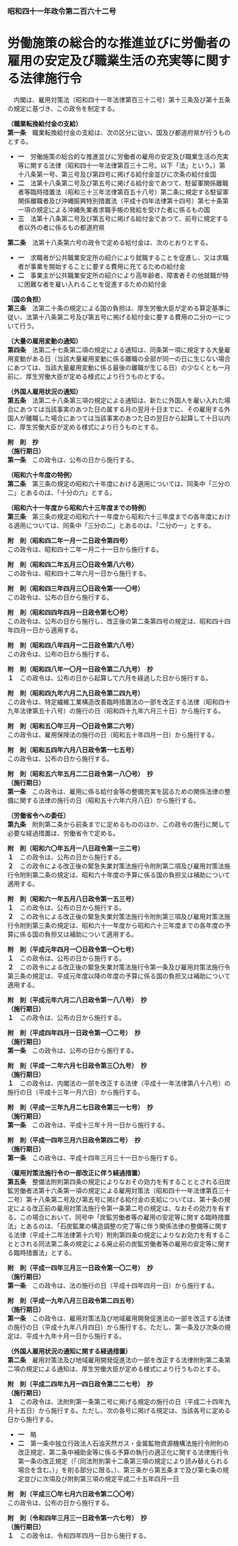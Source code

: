 ### 昭和四十一年政令第二百六十二号  
# 労働施策の総合的な推進並びに労働者の雇用の安定及び職業生活の充実等に関する法律施行令  
　内閣は、雇用対策法（昭和四十一年法律第百三十二号）第十三条及び第十五条の規定に基づき、この政令を制定する。  
  
**（職業転換給付金の支給）**  
**第一条**　職業転換給付金の支給は、次の区分に従い、国及び都道府県が行うものとする。  
* **一**　労働施策の総合的な推進並びに労働者の雇用の安定及び職業生活の充実等に関する法律（昭和四十一年法律第百三十二号。以下「法」という。）第十八条第一号、第三号及び第四号に掲げる給付金並びに次条の給付金国  
* **二**　法第十八条第二号及び第五号に掲げる給付金であつて、駐留軍関係離職者等臨時措置法（昭和三十三年法律第百五十八号）第二条に規定する駐留軍関係離職者及び沖縄振興特別措置法（平成十四年法律第十四号）第七十条第一項の規定による沖縄失業者求職手帳の発給を受けた者に係るもの国  
* **三**　法第十八条第二号及び第五号に掲げる給付金であつて、前号に規定する者以外の者に係るもの都道府県  
  
**第二条**　法第十八条第六号の政令で定める給付金は、次のとおりとする。  
* **一**　求職者が公共職業安定所の紹介により就職することを促進し、又は求職者が事業を開始することに要する費用に充てるための給付金  
* **二**　事業主が公共職業安定所の紹介により高年齢者、障害者その他就職が特に困難な者を雇い入れることを促進するための給付金  
  
**（国の負担）**  
**第三条**　法第二十条の規定による国の負担は、厚生労働大臣が定める算定基準に従い、法第十八条第二号及び第五号に掲げる給付金に要する費用の二分の一について行う。  
  
**（大量の雇用変動の通知）**  
**第四条**　法第二十七条第二項の規定による通知は、同条第一項に規定する大量雇用変動がある日（当該大量雇用変動に係る離職の全部が同一の日に生じない場合にあつては、当該大量雇用変動に係る最後の離職が生じる日）の少なくとも一月前に、厚生労働大臣が定める様式により行うものとする。  
  
**（外国人雇用状況の通知）**  
**第五条**　法第二十八条第三項の規定による通知は、新たに外国人を雇い入れた場合にあつては当該事実のあつた日の属する月の翌月十日までに、その雇用する外国人が離職した場合にあつては当該事実のあつた日の翌日から起算して十日以内に、厚生労働大臣が定める様式により行うものとする。  
  
**附　則　抄**  
**（施行期日）**  
**第一条**　この政令は、公布の日から施行する。  
  
**（昭和六十年度の特例）**  
**第二条**　第三条の規定の昭和六十年度における適用については、同条中「三分の二」とあるのは、「十分の六」とする。  
  
**（昭和六十一年度から昭和六十三年度までの特例）**  
**第三条**　第三条の規定の昭和六十一年度から昭和六十三年度までの各年度における適用については、同条中「三分の二」とあるのは、「二分の一」とする。  
  
**附　則（昭和四二年一月一二日政令第四号）**  
この政令は、昭和四十二年一月二十一日から施行する。  
  
**附　則（昭和四二年五月三〇日政令第八六号）**  
この政令は、昭和四十二年六月一日から施行する。  
  
**附　則（昭和四三年四月三〇日政令第一一〇号）**  
この政令は、公布の日から施行する。  
  
**附　則（昭和四四年四月一日政令第七〇号）**  
この政令は、公布の日から施行し、改正後の第二条第四号の規定は、昭和四十四年四月一日から適用する。  
  
**附　則（昭和四八年四月一二日政令第六八号）**  
この政令は、公布の日から施行する。  
  
**附　則（昭和四八年一〇月一日政令第二八九号）　抄**  
**１**　この政令は、公布の日から起算して六月を経過した日から施行する。  
  
**附　則（昭和四九年六月二九日政令第二四九号）**  
この政令は、特定繊維工業構造改善臨時措置法の一部を改正する法律（昭和四十九年法律第五十八号）の施行の日（昭和四十九年六月三十日）から施行する。  
  
**附　則（昭和五〇年三月一〇日政令第二六号）**  
この政令は、雇用保険法の施行の日（昭和五十年四月一日）から施行する。  
  
**附　則（昭和五四年六月八日政令第一七五号）**  
この政令は、公布の日から施行する。  
  
**附　則（昭和五六年五月二二日政令第一八〇号）　抄**  
**（施行期日）**  
**第一条**　この政令は、雇用に係る給付金等の整備充実を図るための関係法律の整備に関する法律の施行の日（昭和五十六年六月八日）から施行する。  
  
**（労働省令への委任）**  
**第九条**　附則第二条から前条までに定めるもののほか、この政令の施行に関して必要な経過措置は、労働省令で定める。  
  
**附　則（昭和六〇年五月一八日政令第一三二号）**  
**１**　この政令は、公布の日から施行する。  
**２**　この政令による改正後の緊急失業対策法施行令附則第二項及び雇用対策法施行令附則第二条の規定は、昭和六十年度の予算に係る国の負担又は補助について適用する。  
  
**附　則（昭和六一年五月八日政令第一五三号）**  
**１**　この政令は、公布の日から施行する。  
**２**　この政令による改正後の緊急失業対策法施行令附則第三項及び雇用対策法施行令附則第三条の規定は、昭和六十一年度から昭和六十三年度までの各年度の予算に係る国の負担又は補助について適用する。  
  
**附　則（平成元年四月一〇日政令第一〇七号）**  
**１**　この政令は、公布の日から施行する。  
**２**　この政令による改正後の緊急失業対策法施行令第一条及び雇用対策法施行令第三条の規定は、平成元年度以降の年度の予算に係る国の負担又は補助について適用する。  
  
**附　則（平成元年六月二八日政令第一八八号）　抄**  
**（施行期日）**  
**１**　この政令は、公布の日から施行する。  
  
**附　則（平成四年四月一日政令第一〇二号）　抄**  
**（施行期日）**  
**第一条**　この政令は、公布の日から施行する。  
  
**附　則（平成一二年六月七日政令第三〇九号）　抄**  
**（施行期日）**  
**１**　この政令は、内閣法の一部を改正する法律（平成十一年法律第八十八号）の施行の日（平成十三年一月六日）から施行する。  
  
**附　則（平成一三年九月二七日政令第三一七号）　抄**  
**（施行期日）**  
**第一条**　この政令は、平成十三年十月一日から施行する。  
  
**附　則（平成一四年三月六日政令第四二号）　抄**  
**（施行期日）**  
**第一条**　この政令は、平成十四年三月三十一日から施行する。  
  
**（雇用対策法施行令の一部改正に伴う経過措置）**  
**第五条**　整備法附則第四条の規定によりなおその効力を有することとされる旧炭鉱労働者法第十六条第一項の規定による雇用対策法（昭和四十一年法律第百三十二号）第十八条第二号及び第五号に掲げる給付金の支給については、第十条の規定による改正前の雇用対策法施行令第一条第二号の規定は、なおその効力を有する。この場合において、同号中「炭鉱労働者等の雇用の安定等に関する臨時措置法」とあるのは、「石炭鉱業の構造調整の完了等に伴う関係法律の整備等に関する法律（平成十二年法律第十六号）附則第四条の規定によりなお効力を有することとされる同法第二条の規定による廃止前の炭鉱労働者等の雇用の安定等に関する臨時措置法」とする。  
  
**附　則（平成一四年三月三一日政令第一〇二号）　抄**  
**（施行期日）**  
**第一条**　この政令は、法の施行の日（平成十四年四月一日）から施行する。  
  
**附　則（平成一九年八月三日政令第二四五号）**  
**（施行期日）**  
**第一条**　この政令は、雇用対策法及び地域雇用開発促進法の一部を改正する法律の施行の日（平成十九年八月四日）から施行する。ただし、第一条及び次条の規定は、平成十九年十月一日から施行する。  
  
**（外国人雇用状況の通知に関する経過措置）**  
**第二条**　雇用対策法及び地域雇用開発促進法の一部を改正する法律附則第二条第二項の規定による通知は、厚生労働大臣が定める様式により行うものとする。  
  
**附　則（平成二四年九月一四日政令第二二七号）　抄**  
**（施行期日）**  
**１**　この政令は、法附則第一条第二号に掲げる規定の施行の日（平成二十四年九月十五日）から施行する。ただし、次の各号に掲げる規定は、当該各号に定める日から施行する。  
* **一**　略  
* **二**　第一条中独立行政法人石油天然ガス・金属鉱物資源機構法施行令附則の改正規定、第二条中補助金等に係る予算の執行の適正化に関する法律施行令第一条の改正規定（「（同法附則第十二条第三項の規定により読み替えられる場合を含む。）」を削る部分に限る。）、第三条から第五条まで及び第七条の規定並びに次項及び附則第三項の規定平成二十五年四月一日  
  
**附　則（平成三〇年七月六日政令第二〇〇号）**  
この政令は、公布の日から施行する。  
  
**附　則（令和四年三月三一日政令第一六七号）　抄**  
**（施行期日）**  
**１**　この政令は、令和四年四月一日から施行する。  
  
